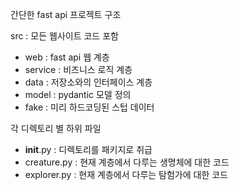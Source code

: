 간단한 fast api 프로젝트 구조

src : 모든 웹사이트 코드 포함
- web : fast api 웹 계층
- service : 비즈니스 로직 계층 
- data : 저장소와의 인터페이스 계층 
- model : pydantic 모델 정의
- fake : 미리 하드코딩된 스텁 데이터 

각 디렉토리 별 하위 파일
- __init__.py : 디렉토리를 패키지로 취급
- creature.py : 현재 계층에서 다루는 생명체에 대한 코드
- explorer.py : 현재 계층에서 다루는 탐험가에 대한 코드 

